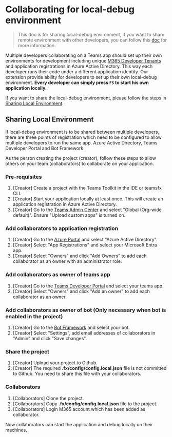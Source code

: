 # Collaborating for local-debug environment
> This doc is for sharing local-debug environment, if you want to share remote environment with other developers, you can follow this [doc](https://github.com/OfficeDev/TeamsFx/wiki/Enable-Preview-Features-in-Teams-Toolkit#collaborating-on-teamsfx-project) for more information.

Multiple developers collaborating on a Teams app should set up their own environments for development including unique [M365 Developer Tenants](https://developer.microsoft.com/en-us/microsoft-365/dev-program) and application registrations in Azure Active Directory. This way each developer runs their code under a different application identity. Our extension provide ability for developers to set up their own local-debug environment. **Every developer can simply press `F5` to start his own application locally.**

If you want to share the local-debug environment, please follow the steps in [Sharing Local Environment](#sharing-local-environment).

## Sharing Local Environment

If local-debug environment is to be shared between multiple developers, there are three points of registration which need to be configured to allow multiple developers to run the same app. Azure Active Directory, Teams Developer Portal and Bot Framework.

As the person creating the project (creator), follow these steps to allow others on your team (collaborators) to collaborate on your application.

### Pre-requisites
1. [Creator] Create a project with the Teams Toolkit in the IDE or teamsfx CLI.
2. [Creator] Start your application locally at least once. This will create an application registration in Azure Active Directory.
3. [Creator] Go to the [Teams Admin Center](https://admin.teams.microsoft.com/policies/app-setup) and select "Global (Org-wide default)". Ensure "Upload custom apps" is turned on.

### Add collaborators to application registration
1. [Creator] Go to the [Azure Portal](https://portal.azure.com) and select "Azure Active Directory".
2. [Creator] Select "App Registrations" and select your Microsoft Entra app.
3. [Creator] Select "Owners" and click "Add Owners" to add each collaborator as an owner with an administrator role.

### Add collaborators as owner of teams app
1. [Creator] Go to the [Teams Developer Portal](https://dev.teams.microsoft.com/apps/) and select your teams app.
2. [Creator] Select "Owners" and click "Add an owner" to add each collaborator as an owner.

### Add collaborators as owner of bot (Only necessary when bot is enabled in the project)
1. [Creator] Go to the [Bot Framework](https://dev.botframework.com/bots) and select your bot.
2. [Creator] Select "Settings", add email addresses of collaborators in "Admin" and click "Save changes".

### Share the project
1. [Creator] Upload your project to Github.
2. [Creator] The required **.fx/config/config.local.json** file is not committed to Github. You need to share this file with your collaborators.

### Collaborators
1. [Collaborators] Clone the project.
2. [Collaborators] Copy **.fx/config/config.local.json** file to the project.
3. [Collaborators] Login M365 account which has been added as collaborator.

Now collaborators can start the application and debug locally on their machines.
